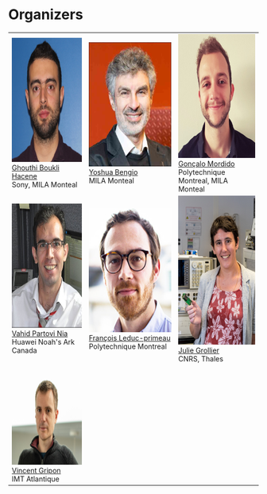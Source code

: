 # Organizers

<table class="orgtable">
 <tr class="orgtabletr">
    <td class="orgtabletd">  
       <img src="/orginisers_pictures/UserImage.jpg" alt="Ghouthi Boukli Hacene" width="250" height="250"/>
        <a href="https://mila.quebec/personne/ghouthi-boukli-hacene/"> Ghouthi Boukli Hacene</a> 
        <p style="margin : 0;"> Sony, MILA Monteal</p>
   </td>
    <td class="orgtabletd">  
        <img src="/orginisers_pictures/Yoshua_bengio.jpeg" alt="Yoshua Bengio" width="250" height="250" />
        <a href="https://yoshuabengio.org/"> Yoshua Bengio</a> 
        <p style="margin : 0;">MILA Monteal</p>
   </td>
   <td class="orgtabletd">  
    <img src="/orginisers_pictures/goncalo.jpeg" alt="Gonçalo Mordido" width="250" height="250" />
    <a href="https://goncalomordido.github.io/"> Gonçalo Mordido</a> 
    <p style="margin : 0;">Polytechnique Montreal, MILA Monteal</p>
   </td>
  </tr> 
  <tr class="orgtabletr">
    <td class="orgtabletd">  
     <img src="/orginisers_pictures/vahid_photo.png" alt="Vahid Partovi Nia‬" width="250" height="250"/>
     <a href="https://datawisdom.ca"> Vahid Partovi Nia </a> 
     <p style="margin : 0;"> Huawei Noah's Ark Canada</p>
 
   </td>
    <td class="orgtabletd">  
      <img src="/orginisers_pictures/leduc-primeau-francois.jpg" alt="François Leduc-primeau" width="250" height="250"/>
       <a href="https://www.gr2m.polymtl.ca/francois-leduc-primeau-en"> François Leduc-primeau</a> 
       <p style="margin : 0;">Polytechnique Montreal</p>
   </td>
   <td class="orgtabletd">  
    <img src="/orginisers_pictures/JG1.jpg" alt="Julie Grollier" width="200" height="300"/>
    <p style="margin : 0;"><a href="http://julie.grollier.free.fr"> Julie Grollier</a>  </p>
    <p style="margin : 0;"> CNRS, Thales</p>
   </td>
  </tr>
 <tr class="orgtabletr">
    <td class="orgtabletd">  
     <img src="/orginisers_pictures/VG.png" alt="vincent gripon" width="200" height="200"/>
     <a href="https://www.vincent-gripon.com"> Vincent Gripon </a> 
     <p style="margin : 0;"> IMT Atlantique</p>
   </td>
  </tr>
</table>






